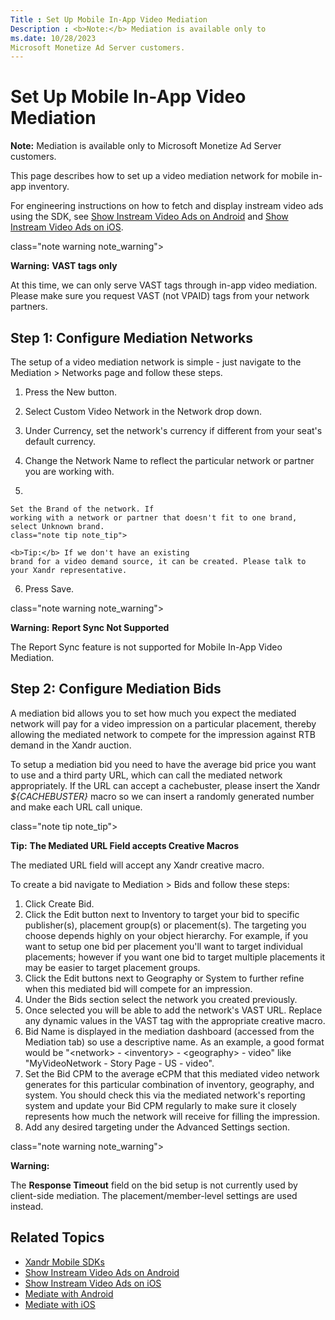 ```yaml
---
Title : Set Up Mobile In-App Video Mediation
Description : <b>Note:</b> Mediation is available only to
ms.date: 10/28/2023
Microsoft Monetize Ad Server customers.
---
```



# Set Up Mobile In-App Video Mediation







<b>Note:</b> Mediation is available only to
Microsoft Monetize Ad Server customers.





This page describes how to set up a video mediation network for mobile
in-app inventory.

For engineering instructions on how to fetch and display instream video
ads using the SDK, see <a
href="mobile-sdk/show-instream-video-ads-on-android.md"
class="xref" target="_blank">Show Instream Video Ads on Android</a> and
<a
href="mobile-sdk/show-instream-video-ads-on-ios.md"
class="xref" target="_blank">Show Instream Video Ads on iOS</a>.

class="note warning note_warning">

<b>Warning:</b> **VAST tags only**

At this time, we can only serve VAST tags through in-app video
mediation. Please make sure you request VAST (not VPAID) tags from your
network partners.



>

## Step 1: Configure Mediation Networks

The setup of a video mediation network is simple - just navigate to the
Mediation
\> Networks page and follow
these steps.

1.  Press the New button.

2.  Select Custom Video Network in the
    Network drop down.

3.  Under Currency, set the
    network's currency if different from your seat's default currency.

4.  Change the Network Name to reflect
    the particular network or partner you are working with.

5.  

    Set the Brand of the network. If
    working with a network or partner that doesn't fit to one brand,
    select Unknown brand.
    class="note tip note_tip">

    <b>Tip:</b> If we don't have an existing
    brand for a video demand source, it can be created. Please talk to
    your Xandr representative.

    

    

6.  Press Save.

class="note warning note_warning">

<b>Warning:</b> **Report Sync Not Supported**

The Report Sync feature is not
supported for Mobile In-App Video Mediation.





>

## Step 2: Configure Mediation Bids

A mediation bid allows you to set how much you expect the mediated
network will pay for a video impression on a particular placement,
thereby allowing the mediated network to compete for the impression
against RTB demand in the Xandr auction.

To setup a mediation bid you need to have the average bid price you want
to use and a third party URL, which can call the mediated network
appropriately. If the URL can accept a cachebuster, please insert the
Xandr *${CACHEBUSTER}* macro so we can insert a randomly generated
number and make each URL call unique.

class="note tip note_tip">

<b>Tip:</b> **The Mediated URL Field accepts
Creative Macros**

The mediated URL field will accept any Xandr creative macro.



To create a bid navigate to
Mediation
\> Bids and follow these steps:

1.  Click Create Bid.
2.  Click the Edit button next to
    Inventory to target your bid
    to specific publisher(s), placement group(s) or placement(s). The
    targeting you choose depends highly on your object hierarchy. For
    example, if you want to setup one bid per placement you'll want to
    target individual placements; however if you want one bid to target
    multiple placements it may be easier to target placement groups.
3.  Click the Edit buttons next to
    Geography or
    System to further refine when
    this mediated bid will compete for an impression.
4.  Under the Bids section select
    the network you created previously.
5.  Once selected you will be able to add the network's VAST
    URL. Replace any dynamic values in
    the VAST tag with the appropriate creative macro.
6.  Bid Name is displayed in the
    mediation dashboard (accessed from the
    Mediation tab) so use a
    descriptive name. As an example, a good format would be
    "\<network\> - \<inventory\> - \<geography\> - video" like
    "MyVideoNetwork - Story Page - US - video".
7.  Set the Bid CPM to the average
    eCPM that this mediated video network generates for this particular
    combination of inventory, geography, and system. You should check
    this via the mediated network's reporting system and update your
    Bid CPM regularly to make sure it
    closely represents how much the network will receive for filling the
    impression.
8.  Add any desired targeting under the
    Advanced Settings section.

class="note warning note_warning">

<b>Warning:</b>

The **Response Timeout** field on the bid setup is not currently used by
client-side mediation. The placement/member-level settings are used
instead.





>

## Related Topics

- <a
  href="mobile-sdk/xandr-mobile-sdks.md"
  class="xref" target="_blank">Xandr Mobile SDKs</a>
- <a
  href="mobile-sdk/show-instream-video-ads-on-android.md"
  class="xref" target="_blank">Show Instream Video Ads on Android</a>
- <a
  href="mobile-sdk/show-instream-video-ads-on-ios.md"
  class="xref" target="_blank">Show Instream Video Ads on iOS</a>
- <a
  href="mobile-sdk/mediate-with-android-sdk-instructions.md"
  class="xref" target="_blank">Mediate with Android</a>
- <a
  href="mobile-sdk/mediate-with-ios.md"
  class="xref" target="_blank">Mediate with iOS</a>






